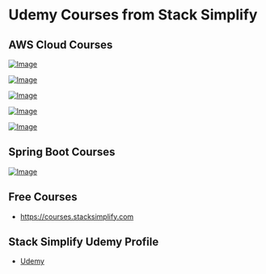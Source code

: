 # Udemy Courses from Stack Simplify


## AWS Cloud Courses

[![Image](https://stacksimplify.com/course-images/aws-eks-kubernetes-masterclass-devops-microservices.png "AWS EKS Kubernetes - Masterclass")](https://www.udemy.com/course/aws-eks-kubernetes-masterclass-devops-microservices/?referralCode=257C9AD5B5AF8D12D1E1)

[![Image](https://stacksimplify.com/course-images/aws-fargate-ecs-masterclass-microservices-docker-cloudformation.png "AWS Fargate & ECS - Masterclass")](https://www.udemy.com/course/aws-fargate-ecs-masterclass-microservices-docker-cloudformation/?referralCode=889F7446CFF25C2264F1)

[![Image](https://stacksimplify.com/course-images/AWS-CloudFormation-Simplified.png "AWS CloudFormation - Simplified")](https://www.udemy.com/aws-cloudformation-simplified-hands-on-learning/?couponCode=STACKSIMPLIFY-2019)

[![Image](https://stacksimplify.com/course-images/AWS-Elastic-Beanstalk-Masterclass-BestSeller.png "AWS Elastic Beanstalk - Masterclass")](https://www.udemy.com/course/aws-elastic-beanstalk-master-class/?referralCode=E61CDAE3C5FC938E4325)

[![Image](https://stacksimplify.com/course-images/aws-codecommit-codebuild-codedeploy-codepipeline-hands-on.png "AWS CodeCommit CodeBuild CodeDeploy CodePipeline | Hands On")](https://www.udemy.com/course/aws-codecommit-codebuild-codedeploy-codepipeline-hands-on/?referralCode=6CA7C1A55D475E9DAB3D)

## Spring Boot Courses

[![Image](https://stacksimplify.com/course-images/Master-RESTfulAPI-with-SpringBoot2-in-100-Steps.png "Master RESTful APIs with Spring Boot 2 in 100 Steps")](https://www.udemy.com/course/master-restful-apis-with-spring-boot/?referralCode=BD93DD929A5148B5BBF9)

## Free Courses
- https://courses.stacksimplify.com

## Stack Simplify Udemy Profile
- [Udemy](https://www.udemy.com/user/kalyan-reddy-9/)
